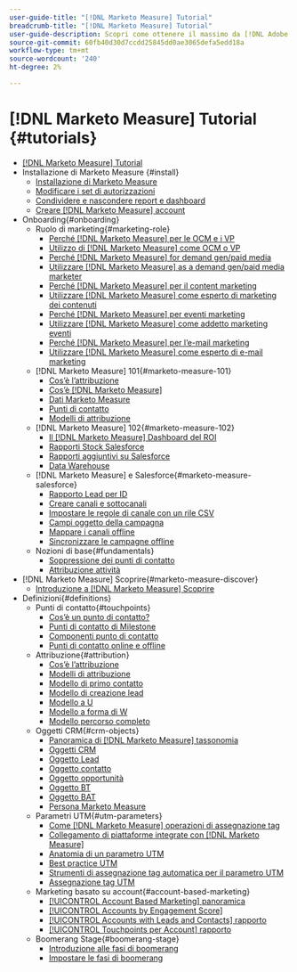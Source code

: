 ```yaml
---
user-guide-title: "[!DNL Marketo Measure] Tutorial"
breadcrumb-title: "[!DNL Marketo Measure] Tutorial"
user-guide-description: Scopri come ottenere il massimo da [!DNL Adobe Marketo Measure] (in precedenza [!DNL Bizible]), the industry's leading B2B marketing attribution application. Watch tutorials on installation, onboarding, [!DNL Marketo Measure] fondamentali e definizioni.
source-git-commit: 60fb40d30d7ccdd25845dd0ae3065defa5edd18a
workflow-type: tm+mt
source-wordcount: '240'
ht-degree: 2%

---
```



# [!DNL Marketo Measure] Tutorial {#tutorials}

+ [[!DNL Marketo Measure] Tutorial](overview.md)
+ Installazione di Marketo Measure {#install}
   + [Installazione di Marketo Measure](installing/install-production.md)
   + [Modificare i set di autorizzazioni](installing/modify-permission-sets-production.md)
   + [Condividere e nascondere report e dashboard](installing/sharing-reports-production.md)
   + [Creare [!DNL Marketo Measure] account](installing/creating-marketo-measure-account-production.md)
+ Onboarding{#onboarding}
   + Ruolo di marketing{#marketing-role}
      + [Perché [!DNL Marketo Measure] per le OCM e i VP](onboarding/marketing-role/cmo-and-vp-why.md)
      + [Utilizzo di [!DNL Marketo Measure] come OCM o VP](onboarding/marketing-role/cmo-and-vp-using.md)
      + [Perché [!DNL Marketo Measure] for demand gen/paid media](onboarding/marketing-role/demand-gen-why.md)
      + [Utilizzare [!DNL Marketo Measure] as a demand gen/paid media marketer](onboarding/marketing-role/demand-gen-using.md)
      + [Perché [!DNL Marketo Measure] per il content marketing](onboarding/marketing-role/content-marketing-why.md)
      + [Utilizzare [!DNL Marketo Measure] come esperto di marketing dei contenuti](onboarding/marketing-role/content-marketing-using.md)
      + [Perché [!DNL Marketo Measure] per eventi marketing](onboarding/marketing-role/events-marketing-why.md)
      + [Utilizzare [!DNL Marketo Measure] come addetto marketing eventi](onboarding/marketing-role/events-marketing-using.md)
      + [Perché [!DNL Marketo Measure] per l’e-mail marketing](onboarding/marketing-role/email-marketing-why.md)
      + [Utilizzare [!DNL Marketo Measure] come esperto di e-mail marketing](onboarding/marketing-role/email-marketing-using.md)
   + [!DNL Marketo Measure] 101{#marketo-measure-101}
      + [Cos’è l’attribuzione](onboarding/marketo-measure-101/what-is-attribution.md)
      + [Cos’è [!DNL Marketo Measure]](onboarding/marketo-measure-101/what-is-marketo-measure.md)
      + [Dati Marketo Measure](onboarding/marketo-measure-101/marketo-measure-data.md)
      + [Punti di contatto](onboarding/marketo-measure-101/touchpoints.md)
      + [Modelli di attribuzione](onboarding/marketo-measure-101/attribution-models.md)
   + [!DNL Marketo Measure] 102{#marketo-measure-102}
      + [Il [!DNL Marketo Measure] Dashboard del ROI](onboarding/marketo-measure-102/roi-dashboards.md)
      + [Rapporti Stock Salesforce](onboarding/marketo-measure-102/stock-salesforce-reports.md)
      + [Rapporti aggiuntivi su Salesforce](onboarding/marketo-measure-102/addtional-salesforce-reports.md)
      + [Data Warehouse](onboarding/marketo-measure-102/data-warehouse.md)
   + [!DNL Marketo Measure] e Salesforce{#marketo-measure-salesforce}
      + [Rapporto Lead per ID](onboarding/marketo-measure-salesforce/leads-by-id-report.md)
      + [Creare canali e sottocanali](onboarding/marketo-measure-salesforce/creating-channels-subchannels.md)
      + [Impostare le regole di canale con un rile CSV](onboarding/marketo-measure-salesforce/channel-rules-csv.md)
      + [Campi oggetto della campagna](onboarding/marketo-measure-salesforce/campaign-object-fields.md)
      + [Mappare i canali offline](onboarding/marketo-measure-salesforce/mapping-offline-channels.md)
      + [Sincronizzare le campagne offline](onboarding/marketo-measure-salesforce/syncing-offline-campaigns.md)
   + Nozioni di base{#fundamentals}
      + [Soppressione dei punti di contatto](onboarding/marketo-measure-salesforce/touchpoint-suppression.md)
      + [Attribuzione attività](onboarding/fundamentals/activities-attribution.md)
+ [!DNL Marketo Measure] Scoprire{#marketo-measure-discover}
   + [Introduzione a [!DNL Marketo Measure] Scoprire](marketo-measure-discover/introduction-to-marketo-measure-discover.md)
+ Definizioni{#definitions}
   + Punti di contatto{#touchpoints}
      + [Cos’è un punto di contatto?](definitions/touchpoints/what-is-a-touchpoint.md)
      + [Punti di contatto di Milestone](definitions/touchpoints/milestone-touchpoints.md)
      + [Componenti punto di contatto](definitions/touchpoints/touchpoint-components.md)
      + [Punti di contatto online e offline](definitions/touchpoints/online-offline-touchpoints.md)
   + Attribuzione{#attribution}
      + [Cos’è l’attribuzione](definitions/attribution/what-is-attribution.md)
      + [Modelli di attribuzione](definitions/attribution/attribution-models.md)
      + [Modello di primo contatto](definitions/attribution/first-touch-model.md)
      + [Modello di creazione lead](definitions/attribution/lead-creation-model.md)
      + [Modello a U](definitions/attribution/u-shaped-model.md)
      + [Modello a forma di W](definitions/attribution/w-shaped-model.md)
      + [Modello percorso completo](definitions/attribution/full-path-model.md)
   + Oggetti CRM{#crm-objects}
      + [Panoramica di [!DNL Marketo Measure] tassonomia](definitions/crm-objects/taxonomy-overview.md)
      + [Oggetti CRM](definitions/crm-objects/crm-objects.md)
      + [Oggetto Lead](definitions/crm-objects/lead-object.md)
      + [Oggetto contatto](definitions/crm-objects/contact-object.md)
      + [Oggetto opportunità](definitions/crm-objects/opportunity-object.md)
      + [Oggetto BT](definitions/crm-objects/bt-object.md)
      + [Oggetto BAT](definitions/crm-objects/bat-object.md)
      + [Persona Marketo Measure](definitions/crm-objects/marketo-measure-person.md)
   + Parametri UTM{#utm-parameters}
      + [Come [!DNL Marketo Measure] operazioni di assegnazione tag](definitions/utm-parameters/how-marketo-measure-tagging-works.md)
      + [Collegamento di piattaforme integrate con [!DNL Marketo Measure]](definitions/utm-parameters/connecting-integrated-platforms-with-marketo-measure.md)
      + [Anatomia di un parametro UTM](definitions/utm-parameters/anatomy-of-a-utm-parameter.md)
      + [Best practice UTM](definitions/utm-parameters/utm-best-practices.md)
      + [Strumenti di assegnazione tag automatica per il parametro UTM](definitions/utm-parameters/utm-parameter-auto-tagging-tools.md)
      + [Assegnazione tag UTM](definitions/utm-parameters/utm-tagging.md)
   + Marketing basato su account{#account-based-marketing}
      + [[!UICONTROL Account Based Marketing] panoramica](definitions/account-based-marketing/abm-overview.md)
      + [[!UICONTROL Accounts by Engagement Score]](definitions/account-based-marketing/accounts-by-engagement-score.md)
      + [[!UICONTROL Accounts with Leads and Contacts] rapporto](definitions/account-based-marketing/accounts-with-leads-and-contacts.md)
      + [[!UICONTROL Touchpoints per Account] rapporto](definitions/account-based-marketing/touchpoints-per-account-report.md)
   + Boomerang Stage{#boomerang-stage}
      + [Introduzione alle fasi di boomerang](definitions/boomerang-stage/introduction-to-boomerang-stages.md)
      + [Impostare le fasi di boomerang](definitions/boomerang-stage/setting-up-boomerang-stages.md)
